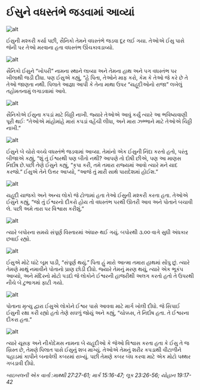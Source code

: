 # ઈસુને વધસ્તંભે જડવામાં આવ્યાં

![alt](https://cdn.door43.org/obs/jpg/360px/obs-en-40-01.jpg)

ઈસુની મશ્કરી કર્યા પછી, સૈનિકો તેમને વધસ્તંભે જડવા દૂર લઈ ગયા. તેઓએ ઈસુ પાસે જેની પર તેઓ  મરવાના હતા વધસ્તંભ ઊંચકાવડાવ્યો.

![alt](https://cdn.door43.org/obs/jpg/360px/obs-en-40-02.jpg)

સૈનિકો ઈસુને “ખોપરી” નામના સ્થાને લાવ્યા અને તેમના હાથ અને પગ વધસ્તંભ પર ખીલાથી જડી દીધા. પણ ઈસુએ કહ્યું, “હે પિતા, તેઓને માફ કરો, કેમ કે તેઓ જે કરે છે તે તેઓ જાણતા નથી. પિલાતે આજ્ઞા આપી કે તેના માથા ઉપર “યહૂદીઓનો રાજા” લખેલું તહોમતનામું લગાડવામાં આવે.

![alt](https://cdn.door43.org/obs/jpg/360px/obs-en-40-03.jpg)

સૈનિકોએ ઈસુના કપડાં માટે ચિઠ્ઠી નાખી. જ્યારે તેઓએ આવું કર્યું ત્યારે આ ભવિષ્યવાણી પૂરી થઈઃ “તેઓએ માંહોમાંહે મારાં કપડાં વહેંચી લીધા, અને મારા ઝભ્ભાને માટે તેઓએ ચિઠ્ઠી નાખી.”

![alt](https://cdn.door43.org/obs/jpg/360px/obs-en-40-04.jpg)

ઈસુને બે ચોરો વચ્ચે વધસ્તંભે જડવામાં આવ્યા. તેમાંનો એક ઈસુની નિંદા કરતો હતો, પરંતુ બીજાએ કહ્યું, “શું તું ઈશ્વરથી પણ બીતો નથી? આપણે તો દોષી છીએ, પણ આ માણસ નિર્દોષ છે.પછી તેણે ઈસુને કહ્યું, “કૃપા કરી, તમે તમારા રાજ્યમાં આવો ત્યારે મને યાદ કરજો.” ઈસુએ તેને ઉત્તર આપ્યો, “આજે તું મારી સાથે પારાદેશમાં હોઈશ.”

![alt](https://cdn.door43.org/obs/jpg/360px/obs-en-40-05.jpg)

યહૂદી યાજકો અને અન્ય લોકો જે ટોળામાં હતા તેઓ ઈસુની મશ્કરી કરતા હતા. તેઓએ ઈસુને કહ્યું, “જો તું ઈશ્વરનો દીકરો હોય તો વધસ્તંભ પરથી ઊતરી
આવ અને પોતાને બચાવી લે. પછી અમે તારા પર વિશ્વાસ કરીશું.”

![alt](https://cdn.door43.org/obs/jpg/360px/obs-en-40-06.jpg)

ત્યારે બપોરના સમયે સંપૂર્ણ વિસ્તારમાં અંધારુ થઈ ગયું. બપોરથી ૩.૦૦ વાગે સુધી અંધકાર છવાઈ રહ્યો.

![alt](https://cdn.door43.org/obs/jpg/360px/obs-en-40-07.jpg)

ઈસુએ મોટે ઘાંટે બૂમ પાડી, “સંપૂર્ણ થયું.” પિતા હું મારો આત્મા તમારા હાથમાં સોંપુ છું. ત્યારે તેમણે માથું નમાવીને પોતાનો પ્રાણ છોડી દીધો. જ્યારે તેમનું મરણ થયું, ત્યારે એક ભૂકંપ આવ્યો, અને મંદિરનો મોટો પડદો જે લોકોને ઈશ્વરની હાજરીથી અલગ કરતો હતો તે ઉપરથી નીચે બે ટુભાગમાં ફાટી ગયો.

![alt](https://cdn.door43.org/obs/jpg/360px/obs-en-40-08.jpg)

પોતાના મૃત્યુ દ્વારા ઈસુએ લોકોને ઈશ્વર પાસે આવવા માટે માર્ગ ખોલી દીધો. જે સિપાઈ ઈસુની રક્ષા કરી રહ્યો હતો તેણે સઘળું જોયું અને કહ્યું, “ચોક્કસ, તે નિર્દોષ હતા.
તે ઈશ્વરના દીકરા હતા.”

![alt](https://cdn.door43.org/obs/jpg/360px/obs-en-40-09.jpg)

ત્યારે યૂસફ અને નીકોદેમસ નામના બે યહૂદીઓ કે જેઓ વિશ્વાસ કરતા હતા કે ઈસુ તે જ ખ્રિસ્ત છે, તેમણે પિલાત પાસે ઈસુનું શબ માગ્યું. તેઓએ તેમનું શરીર કપડાથી વીટાળીને પહાડમાં કાપીને બનાવેલી કબરમાં રાખ્યું. પછી તેમણે કબર બંધ કરવા માટે એક મોટો પથ્થર ગબડાવી દીધો.

_બાઇબલની એક વાર્તા :માથ્થી 27:27-61; માર્ક 15:16-47; લૂક 23:26-56; યોહાન 19:17-42_